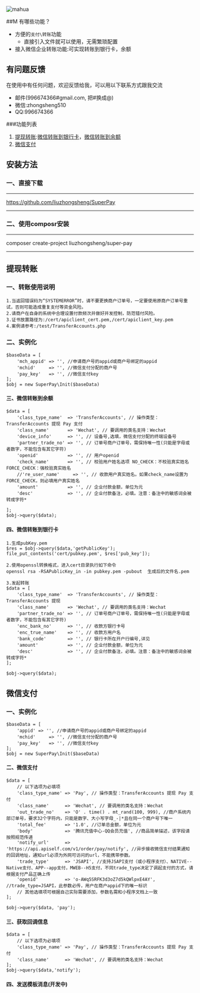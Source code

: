![mahua](mahua-logo.jpg)

##M 有哪些功能？

* 方便的`支付\转账`功能
    *  直接引入文件就可以使用，无需繁琐配置
* 接入微信企业转账功能:可实现转账到银行卡，余额

## 有问题反馈
在使用中有任何问题，欢迎反馈给我，可以用以下联系方式跟我交流

* 邮件(996674366#gmail.com, 把#换成@)
* 微信:zhongsheng510
* QQ:996674366

###功能列表
1. [提现转账](https://github.com/liuzhongsheng/SuperPay#提现转账 "提现转账"):[微信转账到银行卡](https://github.com/liuzhongsheng/SuperPay#微信转账到银行卡 "微信转账到银行卡")，[微信转账到余额](https://github.com/liuzhongsheng/SuperPay#微信转账到余额 "微信转账到余额")
2. [微信支付](https://github.com/liuzhongsheng/SuperPay#微信支付 "微信支付")

## 安装方法
### 一、直接下载
***
https://github.com/liuzhongsheng/SuperPay
***

### 二、使用composr安装
***
composer create-project liuzhongsheng/super-pay
***
## 提现转账
### 一、转账使用说明
	1.当返回错误码为“SYSTEMERROR”时，请不要更换商户订单号，一定要使用原商户订单号重试，否则可能造成重复支付等资金风险。
	2.请商户在自身的系统中合理设置付款频次并做好并发控制，防范错付风险。
	3.证书放置路径为:/cert/apiclient_cert.pem,/cert/apiclient_key.pem
	4.案例请参考:/test/TransferAccounts.php
### 二、实例化

	$baseData = [
		'mch_appid' => '', //申请商户号的appid或商户号绑定的appid
		'mchid'     => '', //微信支付分配的商户号
		'pay_key'   => '', //微信支付key
	];
	$obj = new SuperPay\Init($baseData)



#### 三、微信转账到余额

	$data = [
		'class_type_name'  => 'TransferAccounts', // 操作类型：TransferAccounts 提现 Pay 支付
		'class_name'       => 'Wechat', // 要调用的类名支持：Wechat
		'device_info'      => '', // 设备号,选填，微信支付分配的终端设备号
		'partner_trade_no' => '', // 订单号商户订单号，需保持唯一性(只能是字母或者数字，不能包含有其它字符)
		'openid'           => '', // 用户openid
		'check_name'       => '', // 校验用户姓名选项 NO_CHECK：不校验真实姓名 FORCE_CHECK：强校验真实姓名
		//'re_user_name'     => '', // 收款用户真实姓名。如果check_name设置为FORCE_CHECK，则必填用户真实姓名
		'amount'           => '', // 企业付款金额，单位为元
		'desc'             => '', // 企业付款备注，必填。注意：备注中的敏感词会被转成字符*

	];
    $obj->query($data);


#### 四、微信转账到银行卡

	1.生成pubKey.pem
	$res = $obj->query($data,'getPublicKey');
	file_put_contents('cert/pubkey.pem', $res['pub_key']);

	2.使用openssl转换格式，进入cert目录执行如下命令
	openssl rsa -RSAPublicKey_in -in pubkey.pem -pubout  生成后的文件名.pem   

	3.发起转账		   
	$data = [
		'class_type_name'  => 'TransferAccounts', // 操作类型：TransferAccounts 提现
		'class_name'       => 'Wechat', // 要调用的类名支持：Wechat
		'partner_trade_no' => '', // 订单号商户订单号，需保持唯一性(只能是字母或者数字，不能包含有其它字符)
		'enc_bank_no'      => '', // 收款方银行卡号
		'enc_true_name'    => '', // 收款方用户名
		'bank_code'        => '', // 银行卡所在开户行编号,详见
		'amount'           => '', // 企业付款金额，单位为元
		'desc'             => '', // 企业付款备注，必填。注意：备注中的敏感词会被转成字符*
	];

	$obj->query($data);

## 微信支付
### 一、实例化

	$baseData = [
		'appid' => '', //申请商户号的appid或商户号绑定的appid
		'mchid'     => '', //微信支付分配的商户号
		'pay_key'   => '', //微信支付key
	];
	$obj = new SuperPay\Init($baseData)

#### 二、微信支付
	$data = [
		// 以下选项为必填项
		'class_type_name' => 'Pay', // 操作类型：TransferAccounts 提现 Pay 支付
		'class_name'      => 'Wechat', // 要调用的类名支持：Wechat
		'out_trade_no'    => 'O' . time() . mt_rand(100, 999), //商户系统内部订单号，要求32个字符内，只能是数字、大小写字母_-|*且在同一个商户号下唯一
		'total_fee'       => '1.0', //订单总金额，单位为元
		'body'            => '腾讯充值中心-QQ会员充值', //商品简单描述，该字段请按照规范传递
		'notify_url'      => 'https://api.apiself.com/v1/order/pay/notify', //异步接收微信支付结果通知的回调地址，通知url必须为外网可访问的url，不能携带参数。
		'trade_type'      => 'JSAPI', //支持JSAPI支付（或小程序支付）、NATIVE--Native支付、APP--app支付，MWEB--H5支付，不同trade_type决定了调起支付的方式，请根据支付产品正确上传
		'openid'          => 'o-AWq5SRFK3d3oZ7d5kQWlpxE4AY', //trade_type=JSAPI，此参数必传，用户在商户appid下的唯一标识
		// 其他选填项可根据自己实际需要添加，参数名需和小程序文档上一致
	];

	$obj->query($data, 'pay');
#### 三、获取回调信息
	$data = [
	    // 以下选项为必填项
	    'class_type_name' => 'Pay', // 操作类型：TransferAccounts 提现 Pay 支付
	    'class_name'      => 'Wechat', // 要调用的类名支持：Wechat
	];
	$obj->query($data,'notify');

#### 四、发送模板消息(开发中)